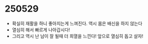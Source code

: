 # 250529

- 확실히 재활을 하니 좋아지는게 느껴진다. 역시 몸은 배신을 하지 않는다
- 열심히 해서 빠르게 나아갑시다!
- 그리고 역시 난 남이 잘 될때 더 희열을 느낀다! 앞으로 열심히 돕고 살자!